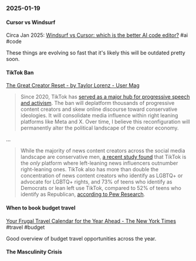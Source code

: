 ### 2025-01-19
#### Cursor vs Windsurf
Circa Jan 2025: [Windsurf vs Cursor: which is the better AI code editor?](https://www.builder.io/blog/windsurf-vs-cursor) #ai #code 

These things are evolving so fast that it's likely this will be outdated pretty soon.

#### TikTok Ban
[The Great Creator Reset - by Taylor Lorenz - User Mag](https://www.usermag.co/p/the-great-creator-reset)

> Since 2020, TikTok has [served as a major hub for progressive speech and activism](https://archive.ph/5IHAw#selection-1553.182-1561.161). The ban will deplatform thousands of progressive content creators and skew online discourse toward conservative ideologies. It will consolidate media influence within right leaning platforms like Meta and X. Over time, I believe this reconfiguration will permanently alter the political landscape of the creator economy.

…

> While the majority of news content creators across the social media landscape are conservative men, [a recent study found](https://www.usermag.co/p/the-majority-of-news-influencers) that TikTok is the _only_ platform where left-leaning news influencers outnumber right-leaning ones. TikTok also has more than double the concentration of news content creators who identify as LGBTQ+ or advocate for LGBTQ+ rights, and 73% of teens who identify as Democrats or lean left use TikTok, compared to 52% of teens who identify as Republican, [according to Pew Research](https://www.pewresearch.org/internet/2024/12/12/teens-social-media-and-technology-2024/?utm_source=chatgpt.com).

#### When to book budget travel
[Your Frugal Travel Calendar for the Year Ahead - The New York Times](https://www.nytimes.com/2025/01/13/travel/when-to-book-budget-travel.html) #travel #budget

Good overview of budget travel opportunities across the year. 

#### The Masculinity Crisis 